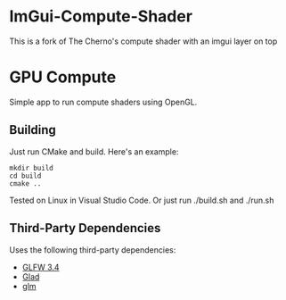 # ImGui-Compute-Shader
This is a fork of The Cherno's compute shader with an imgui layer on top

# GPU Compute
Simple app to run compute shaders using OpenGL.

## Building
Just run CMake and build. Here's an example:
```
mkdir build
cd build
cmake ..
```

Tested on Linux in Visual Studio Code.
Or just run ./build.sh and ./run.sh

## Third-Party Dependencies
Uses the following third-party dependencies:
- [GLFW 3.4](https://github.com/glfw/glfw)
- [Glad](https://github.com/Dav1dde/glad)
- [glm](https://github.com/g-truc/glm)
